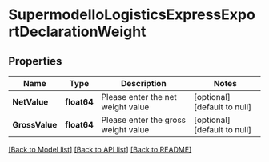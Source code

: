 # SupermodelIoLogisticsExpressExportDeclarationWeight

## Properties
Name | Type | Description | Notes
------------ | ------------- | ------------- | -------------
**NetValue** | **float64** | Please enter the net weight value | [optional] [default to null]
**GrossValue** | **float64** | Please enter the gross weight value | [optional] [default to null]

[[Back to Model list]](../README.md#documentation-for-models) [[Back to API list]](../README.md#documentation-for-api-endpoints) [[Back to README]](../README.md)

